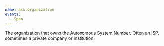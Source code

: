 ```yaml
---
name: asn.organization
events:
  - Span
---
```


The organization that owns the Autonomous System Number. Often an ISP, sometimes a private company or institution.